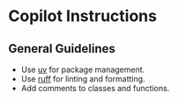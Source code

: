# Copilot Instructions

## General Guidelines

- Use [uv](https://docs.astral.sh/uv/) for package management.
- Use [ruff](https://docs.astral.sh/ruff/) for linting and formatting.
- Add comments to classes and functions.
